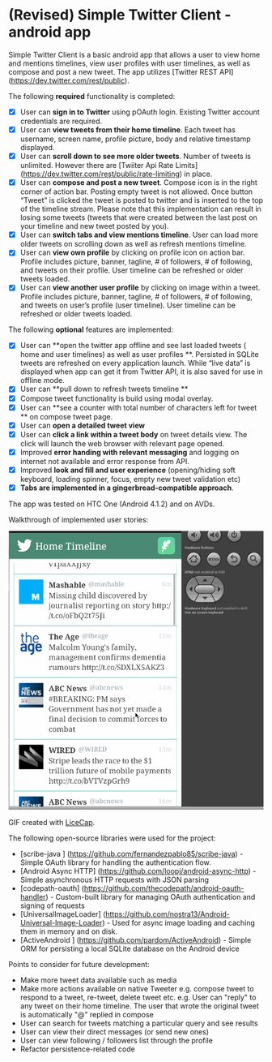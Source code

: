  (Revised) Simple Twitter Client - android app
================
Simple Twitter Client is a basic android app that allows a user to view home and mentions timelines, view user profiles with user timelines, as well as compose and post a new tweet. The app utilizes [Twitter REST API] (https://dev.twitter.com/rest/public). 

The following **required** functionality is completed:
* [x]	User can **sign in to Twitter** using pOAuth login. Existing Twitter account credentials are required.
* [x]	User can **view tweets from their home timeline**. Each tweet has username, screen name, profile picture, body and relative timestamp displayed.
* [x]	User can **scroll down to see more older tweets**. Number of tweets is unlimited. However there are [Twiiter Api Rate Limits] (https://dev.twitter.com/rest/public/rate-limiting) in place.
* [x]	User can **compose and post a new tweet**. Compose icon is in the right corner of action bar. Posting empty tweet is not allowed. Once button “Tweet” is clicked the tweet is posted to twitter and is inserted to the top of the timeline stream. Please note that this implementation can result in losing some tweets (tweets that were created between the last post on your timeline and new tweet posted by you).
* [x]	User can **switch tabs and view mentions timeline**. User can load more older tweets on scrolling down as well as refresh mentions timeline.
* [x]	User can **view own profile** by clicking on profile icon on action bar. Profile includes picture, banner, tagline, # of followers, # of following, and tweets on their profile. User timeline can be refreshed or older tweets loaded.
* [x]	User can **view another user profile** by clicking on image within a tweet. Profile includes picture, banner, tagline, # of followers, # of following, and tweets on user’s profile (user timeline). User timeline can be refreshed or older tweets loaded.

The following **optional** features are implemented:
* [x]	User can **open the twitter app offline and see last loaded tweets ( home and user timelines) as well as user profiles **. Persisted in SQLite tweets are refreshed on every application launch. While “live data” is displayed when app can get it from Twitter API, it is also saved for use in offline mode.
* [x]	User can **pull down to refresh tweets timeline **
* [x]	Compose tweet functionality is build using modal overlay.
* [x]	User can **see a counter with total number of characters left for tweet ** on compose tweet page.
* [x]	User can **open a detailed tweet view**
* [x]	User can **click a link within a tweet body** on tweet details view. The click will launch the web browser with relevant page opened.
* [x]	Improved **error handing with relevant messaging** and logging on internet not available and error response from API.
* [x]	Improved **look and fill and user experience** (opening/hiding soft keyboard, loading spinner, focus, empty new tweet validation etc)
* [x]	**Tabs are implemented in a gingerbread-compatible approach**.

The app was tested on HTC One (Android 4.1.2) and on AVDs.

Walkthrough of implemented user stories:


![Video Walkthrough](simple_twitter_client_app_demo.gif)

GIF created with [LiceCap](http://www.cockos.com/licecap/).


The following open-source libraries were used for the project:
-	[scribe-java ] (https://github.com/fernandezpablo85/scribe-java) - Simple OAuth library for handling the authentication flow.
-	[Android Async HTTP] (https://github.com/loopj/android-async-http) - Simple asynchronous HTTP requests with JSON parsing
-	[codepath-oauth] (https://github.com/thecodepath/android-oauth-handler) - Custom-built library for managing OAuth authentication and signing of requests
-	[UniversalImageLoader] (https://github.com/nostra13/Android-Universal-Image-Loader) - Used for async image loading and caching them in memory and on disk.
-	[ActiveAndroid ] (https://github.com/pardom/ActiveAndroid) - Simple ORM for persisting a local SQLite database on the Android device

Points to consider for future development:
-	Make more tweet data available such as media 
-	Make more actions available on native Tweeter e.g. compose tweet to respond to a tweet, re-tweet, delete tweet etc. e.g. User can "reply" to any tweet on their home timeline. The user that wrote the original tweet is automatically "@" replied in compose
-	User can search for tweets matching a particular query and see results
-	User can view their direct messages (or send new ones)
-	User can view following / followers list through the profile
-	Refactor persistence-related code


